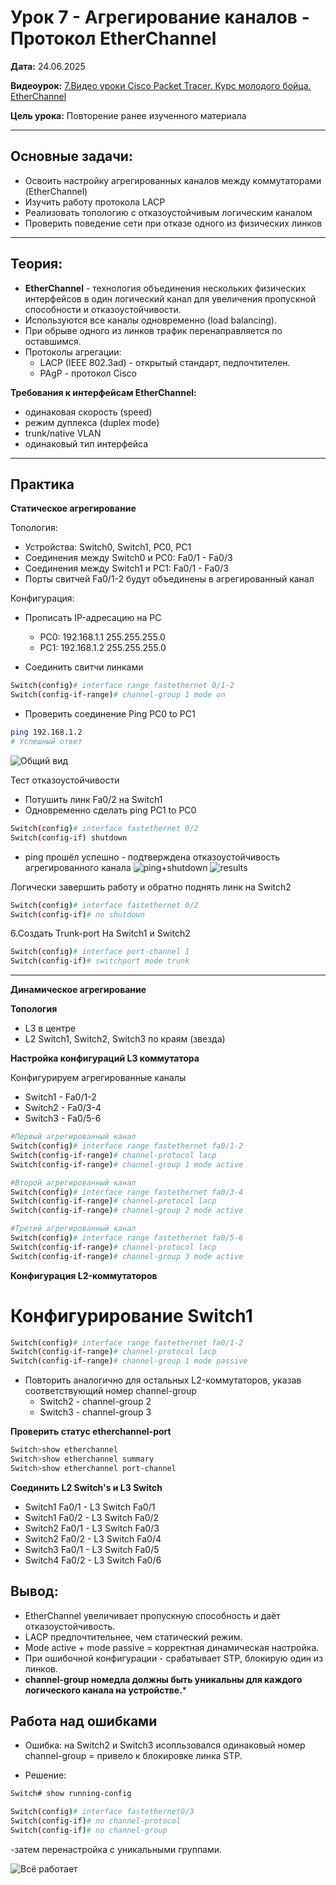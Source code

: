 # Урок 7 - Агрегирование каналов - Протокол EtherChannel

**Дата:** 24.06.2025

**Видеоурок:** [7.Видео уроки Cisco Packet Tracer. Курс молодого бойца. EtherChannel](https://vkvideo.ru/playlist/-32477510_12/video-32477510_456239180)

**Цель урока:** Повторение ранее изученного материала

---

## Основные задачи:
- Освоить настройку агрегированных каналов между коммутаторами (EtherChannel)
- Изучить работу протокола LACP
- Реализовать топологию с отказоустойчивым логическим каналом
- Проверить поведение сети при отказе одного из физических линков

---

## Теория:

- **EtherChannel** - технология объединения нескольких физических интерфейсов в один логический канал для увеличения пропускной способности и отказоустойчивости.
- Используются все каналы одновременно (load balancing).
- При обрыве одного из линков трафик перенаправляется по оставшимся.
- Протоколы агрегации:
  - LACP (IEEE 802.3ad) - открытый стандарт, педпочтителен.
  - PAgP - протокол Cisco

**Требования к интерфейсам EtherChannel:**
- одинаковая скорость (speed)
- режим дуплекса (duplex mode)
- trunk/native VLAN
- одинаковый тип интерфейса

---

## Практика

**Статическое агрегирование**

Топология:

- Устройства: Switch0, Switch1, PC0, PC1
- Соединения между Switch0 и PC0: Fa0/1 - Fa0/3
- Соединения между Switch1 и PC1: Fa0/1 - Fa0/3
- Порты свитчей Fa0/1-2 будут объединены в агрегированный канал

Конфигурация:

- Прописать IP-адресацию на PC
  - PC0: 192.168.1.1 255.255.255.0
  - PC1: 192.168.1.2 255.255.255.0

- Соединить свитчи линками
```bash
Switch(config)# interface range fastethernet 0/1-2
Switch(config-if-range)# channel-group 1 mode on
```
- Проверить соединение
Ping PC0 to PC1
```bash
ping 192.168.1.2
# Успешный ответ
```

![Общий вид](./Static/static_all.png)

Тест отказоустойчивости

- Потушить линк Fa0/2 на Switch1 
- Одновременно сделать ping PC1 to PC0
```bash
Switch(config)# interface fastethernet 0/2
Switch(config-if) shutdown
```

- ping прошёл успешно - подтверждена отказоустойчивость агрегированного канала
![ping+shutdown](./Static/static_shutdown1.png)
![results](./Static/static_shutdown2.png)

Логически завершить работу и обратно поднять линк на Switch2
```bash
Switch(config)# interface fastethernet 0/2
Switch(config-if)# no shutdown
```

6.Создать Trunk-port
На Switch1 и Switch2
```bash
Switch(config)# interface port-channel 1
Switch(config-if)# switchport mode trunk
```
---

**Динамическое агрегирование**

**Топология** 
- L3 в центре
- L2 Switch1, Switch2, Switch3 по краям (звезда)

**Настройка конфигураций L3 коммутатора**

Конфигурируем агрегированные каналы
- Switch1 - Fa0/1-2
- Switch2 - Fa0/3-4
- Switch3 - Fa0/5-6

```bash
#Первый агрегированный канал
Switch(config)# interface range fastethernet fa0/1-2
Switch(config-if-range)# channel-protocol lacp
Switch(config-if-range)# channel-group 1 mode active

#Второй агрегированный канал
Switch(config)# interface range fastethernet fa0/3-4
Switch(config-if-range)# channel-protocol lacp
Switch(config-if-range)# channel-group 2 mode active

#Третий агрегированный канал
Switch(config)# interface range fastethernet fa0/5-6
Switch(config-if-range)# channel-protocol lacp
Switch(config-if-range)# channel-group 3 mode active
```

**Конфигурация L2-коммутаторов**

# Конфигурирование Switch1
```bash
Switch(config)# interface range fastethernet fa0/1-2
Switch(config-if-range)# channel-protocol lacp
Switch(config-if-range)# channel-group 1 mode passive
```

- Повторить аналогично для остальных L2-коммутаторов, указав соответствующий номер channel-group
  - Switch2 - channel-group 2
  - Switch3 - channel-group 3

**Проверить статус etherchannel-port**
```bash
Switch>show etherchannel
Switch>show etherchannel summary
Switch>show etherchannel port-channel
```

**Соединить L2 Switch's и L3 Switch**
- Switch1 Fa0/1 - L3 Switch Fa0/1
- Switch1 Fa0/2 - L3 Switch Fa0/2
- Switch2 Fa0/1 - L3 Switch Fa0/3
- Switch2 Fa0/2 - L3 Switch Fa0/4
- Switch3 Fa0/1 - L3 Switch Fa0/5
- Switch4 Fa0/2 - L3 Switch Fa0/6

## Вывод:
- EtherChannel увеличивает пропускную способность и даёт отказоустойчивость.
- LACP предпочтительнее, чем статический режим.
- Mode active + mode passive = корректная динамическая настройка.
- При ошибочной конфигурации - срабатывает STP, блокирую один из линков.
- **channel-group номедла должны быть уникальны для каждого логического канала на устройстве.***

## Работа над ошибками
- Ошибка: на Switch2 и Switch3 исопльзовался одинаковый номер channel-group = привело к блокировке линка STP.

- Решение:
```bash
Switch# show running-config

Switch(config)# interface fastethernet0/3
Switch(config-if)# no channel-protocol
Switch(config-if)# no channel-group
```
-затем перенастройка с уникальными группами.

![Всё работает](./Dynamic/dynamic_allworks.png)